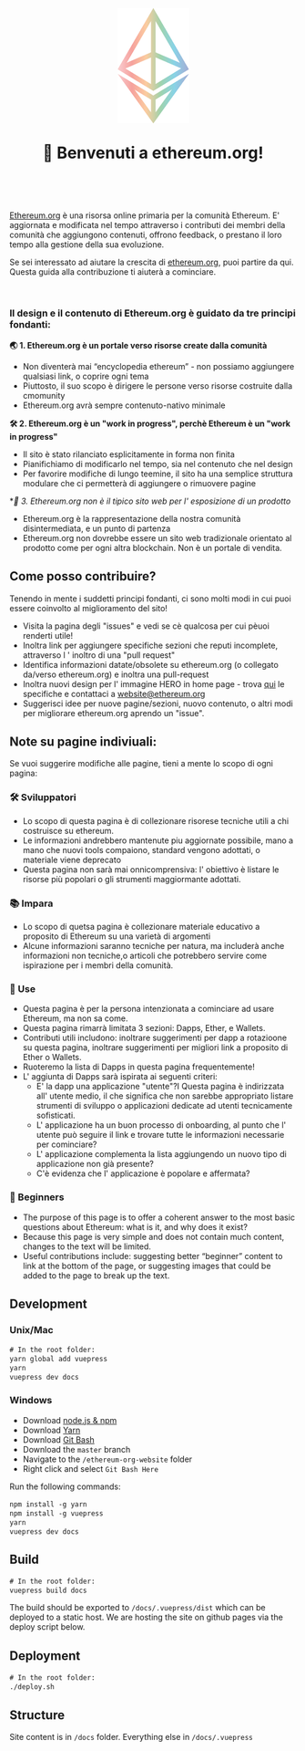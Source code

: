 <h1 align="center" style="margin-top: 1em; margin-bottom: 3em;">
  <p><a href="https://ethereum.org"><img alt="ethereum logo" src="./eth.png" alt="ethereum.org" width="125"></a></p>
  <p>👋 Benvenuti a ethereum.org!</p>
</h1>

[Ethereum.org](https://ethereum.org) è una risorsa online primaria per la comunità Ethereum. E' aggiornata e modificata nel tempo attraverso i contributi dei membri della comunità che aggiungono contenuti, offrono feedback, o prestano il loro tempo alla gestione della sua evoluzione.

Se sei interessato ad aiutare la crescita di [ethereum.org](https://ethereum.org), puoi partire da qui. Questa guida alla contribuzione ti aiuterà a cominciare.

<br>

### Il design e il contenuto di Ethereum.org è guidato da tre principi fondanti:


**🌏 1. Ethereum.org è un portale verso risorse create dalla comunità**
  - Non diventerà mai “encyclopedia ethereum” - non possiamo aggiungere qualsiasi link, o coprire ogni tema
  - Piuttosto, il suo scopo è dirigere le persone verso risorse costruite dalla cmomunity
  - Ethereum.org avrà sempre contenuto-nativo minimale

**🛠 2. Ethereum.org è un "work in progress", perchè Ethereum è un "work in progress"**
  - Il sito è stato rilanciato esplicitamente in forma non finita
  - Pianifichiamo di modificarlo nel tempo, sia nel contenuto che nel design
  - Per favorire modifiche di lungo teemine, il sito ha una semplice struttura modulare che ci permetterà di aggiungere o rimuovere pagine

**🦄 3. Ethereum.org non è il tipico sito web per l' esposizione di un prodotto*
  - Ethereum.org è la rappresentazione della nostra comunità disintermediata, e un punto di partenza
  - Ethereum.org non dovrebbe essere un sito web tradizionale orientato al prodotto come per ogni altra blockchain. Non è un portale di vendita.


## Come posso contribuire?

Tenendo in mente i suddetti principi fondanti, ci sono molti modi in cui puoi essere coinvolto al miglioramento del sito!


- Visita la pagina degli "issues" e vedi se cè qualcosa per cui pèuoi renderti utile!
- Inoltra link per aggiungere specifiche sezioni che reputi incomplete, attraverso l ' inoltro di una "pull request"
- Identifica informazioni datate/obsolete su ethereum.org (o collegato da/verso ethereum.org) e inoltra una pull-request
- Inoltra nuovi design per l' immagine HERO in home page - trova [qui](https://github.com/ethereum/ethereum-org-website/blob/master/ethereum.org-hero-image-specs.pdf) le specifiche e contattaci a website@ethereum.org
- Suggerisci idee per nuove pagine/sezioni, nuovo contenuto, o altri modi per migliorare ethereum.org aprendo un "issue".


## Note su pagine indiviuali:

Se vuoi suggerire modifiche alle pagine, tieni a mente lo scopo di ogni pagina:

### 🛠 Sviluppatori

- Lo scopo di questa pagina è di collezionare risorese tecniche utili a chi costruisce su ethereum.
- Le informazioni andrebbero mantenute piu aggiornate possibile, mano a mano che nuovi tools compaiono, standard vengono adottati, o materiale viene deprecato
- Questa pagina non sarà mai onnicomprensiva: l' obiettivo è listare le risorse più popolari o gli strumenti maggiormante adottati.

### 📚 Impara

- Lo scopo di quetsa pagina è collezionare materiale educativo a proposito di Ethereum su una varietà di argomenti
- Alcune informazioni saranno tecniche per natura, ma includerà anche informazioni non tecniche,o articoli che potrebbero servire come ispirazione per i membri della comunità.

### 📱 Use

- Questa pagina è per la persona intenzionata a cominciare ad  usare Ethereum, ma non sa come.
- Questa pagina rimarrà limitata 3 sezioni: Dapps, Ether, e Wallets.
- Contributi utili includono: inoltrare suggerimenti per dapp a rotazioone su questa pagina, inoltrare suggerimenti per migliori link a proposito di Ether o Wallets.
- Ruoteremo la lista di Dapps in questa pagina frequentemente!
- L' aggiunta di Dapps sarà ispirata ai seguenti criteri:
  - E' la dapp una applicazione "utente"?I Questa pagina è indirizzata all' utente medio, il che significa che non sarebbe appropriato listare strumenti di sviluppo o applicazioni dedicate ad utenti tecnicamente sofisticati.
  - L' applicazione ha un buon processo di onboarding, al punto che l' utente può seguire il link e trovare tutte le informazioni necessarie per cominciare?
  - L' applicazione complementa la lista aggiungendo un nuovo tipo di applicazione non già presente?
  - C'è evidenza che l' applicazione è popolare e affermata?


### 👋 Beginners

- The purpose of this page is to offer a coherent answer to the most basic questions about Ethereum: what is it, and why does it exist?
- Because this page is very simple and does not contain much content, changes to the text will be limited.
- Useful contributions include: suggesting better “beginner” content to link at the bottom of the page, or suggesting images that could be added to the page to break up the text.



## Development

### Unix/Mac
```
# In the root folder:
yarn global add vuepress
yarn
vuepress dev docs
```

### Windows
- Download [node.js & npm](https://nodejs.org/en/download/)
- Download [Yarn](https://yarnpkg.com/en/docs/install#windows-stable)
- Download [Git Bash](https://git-scm.com/downloads)
- Download the `master` branch
- Navigate to the `/ethereum-org-website` folder
- Right click and select `Git Bash Here`

Run the following commands:
```
npm install -g yarn
npm install -g vuepress
yarn
vuepress dev docs
```

## Build
```
# In the root folder:
vuepress build docs
```

The build should be exported to `/docs/.vuepress/dist` which can be deployed to a static host. We are hosting the site on github pages via the deploy script below.


## Deployment
```
# In the root folder:
./deploy.sh
```

## Structure
Site content is in `/docs` folder. Everything else in `/docs/.vuepress`
